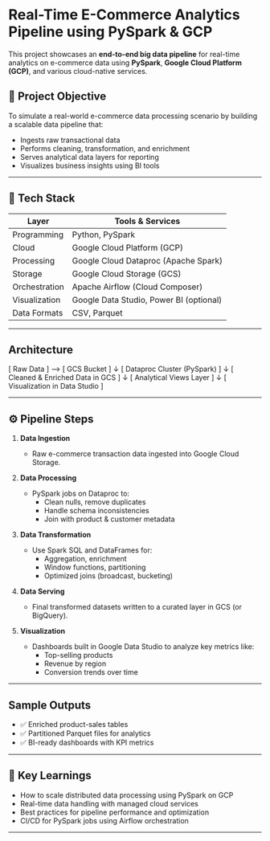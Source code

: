 # Real-Time E-Commerce Analytics Pipeline using PySpark & GCP

This project showcases an **end-to-end big data pipeline** for real-time analytics on e-commerce data using **PySpark**, **Google Cloud Platform (GCP)**, and various cloud-native services.

## 📌 Project Objective

To simulate a real-world e-commerce data processing scenario by building a scalable data pipeline that:
- Ingests raw transactional data
- Performs cleaning, transformation, and enrichment
- Serves analytical data layers for reporting
- Visualizes business insights using BI tools

---

## 🧰 Tech Stack

| Layer         | Tools & Services                             |
|---------------|----------------------------------------------|
| Programming   | Python, PySpark                              |
| Cloud         | Google Cloud Platform (GCP)                  |
| Processing    | Google Cloud Dataproc (Apache Spark)         |
| Storage       | Google Cloud Storage (GCS)                   |
| Orchestration | Apache Airflow (Cloud Composer)             |
| Visualization | Google Data Studio, Power BI (optional)      |
| Data Formats  | CSV, Parquet                                 |

---

##  Architecture

[ Raw Data ] --> [ GCS Bucket ]
↓
[ Dataproc Cluster (PySpark) ]
↓
[ Cleaned & Enriched Data in GCS ]
↓
[ Analytical Views Layer ]
↓
[ Visualization in Data Studio ]


---

## ⚙️ Pipeline Steps

1. **Data Ingestion**
   - Raw e-commerce transaction data ingested into Google Cloud Storage.

2. **Data Processing**
   - PySpark jobs on Dataproc to:
     - Clean nulls, remove duplicates
     - Handle schema inconsistencies
     - Join with product & customer metadata

3. **Data Transformation**
   - Use Spark SQL and DataFrames for:
     - Aggregation, enrichment
     - Window functions, partitioning
     - Optimized joins (broadcast, bucketing)

4. **Data Serving**
   - Final transformed datasets written to a curated layer in GCS (or BigQuery).

5. **Visualization**
   - Dashboards built in Google Data Studio to analyze key metrics like:
     - Top-selling products
     - Revenue by region
     - Conversion trends over time

---

##    Sample Outputs

- ✅ Enriched product-sales tables
- ✅ Partitioned Parquet files for analytics
- ✅ BI-ready dashboards with KPI metrics

---

## 🚀 Key Learnings

- How to scale distributed data processing using PySpark on GCP
- Real-time data handling with managed cloud services
- Best practices for pipeline performance and optimization
- CI/CD for PySpark jobs using Airflow orchestration

---



